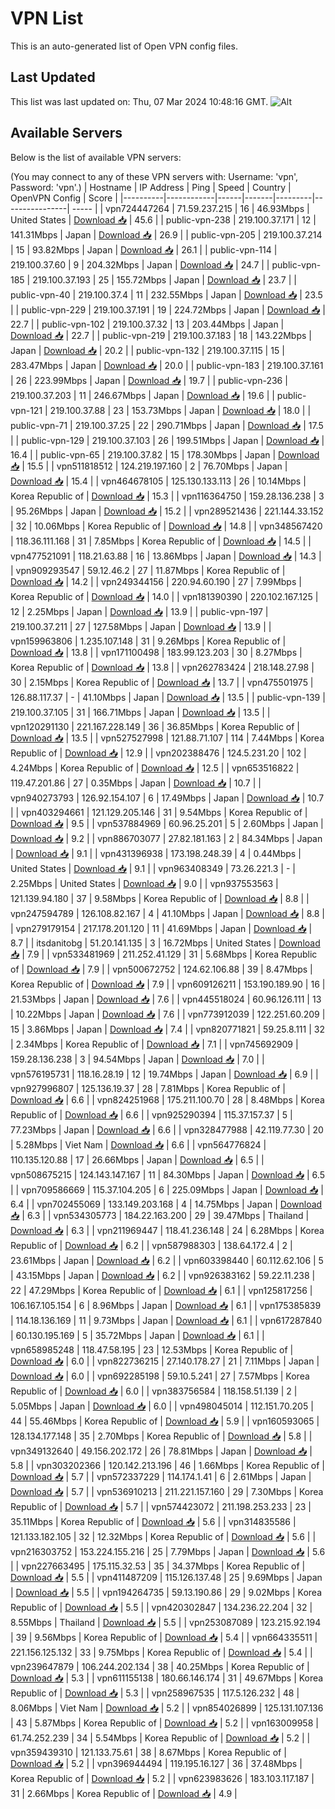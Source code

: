 # VPN List

This is an auto-generated list of Open VPN config files.

## Last Updated

This list was last updated on: Thu, 07 Mar 2024 10:48:16 GMT.
![Alt](https://repobeats.axiom.co/api/embed/186b98318ef1479477931607c1ad7d823f12451f.svg "Repobeats analytics image")

## Available Servers

Below is the list of available VPN servers:

(You may connect to any of these VPN servers with: Username: 'vpn', Password: 'vpn'.)
| Hostname | IP Address | Ping | Speed | Country | OpenVPN Config | Score |
|----------|------------|------|-------|---------|----------------| ----- |
| vpn724447264 | 71.59.237.215 | 16 | 46.93Mbps | United States | [Download 📥](./configs/server_0_US.ovpn) | 45.6 |
| public-vpn-238 | 219.100.37.171 | 12 | 141.31Mbps | Japan | [Download 📥](./configs/server_1_JP.ovpn) | 26.9 |
| public-vpn-205 | 219.100.37.214 | 15 | 93.82Mbps | Japan | [Download 📥](./configs/server_2_JP.ovpn) | 26.1 |
| public-vpn-114 | 219.100.37.60 | 9 | 204.32Mbps | Japan | [Download 📥](./configs/server_3_JP.ovpn) | 24.7 |
| public-vpn-185 | 219.100.37.193 | 25 | 155.72Mbps | Japan | [Download 📥](./configs/server_4_JP.ovpn) | 23.7 |
| public-vpn-40 | 219.100.37.4 | 11 | 232.55Mbps | Japan | [Download 📥](./configs/server_5_JP.ovpn) | 23.5 |
| public-vpn-229 | 219.100.37.191 | 19 | 224.72Mbps | Japan | [Download 📥](./configs/server_6_JP.ovpn) | 22.7 |
| public-vpn-102 | 219.100.37.32 | 13 | 203.44Mbps | Japan | [Download 📥](./configs/server_7_JP.ovpn) | 22.7 |
| public-vpn-219 | 219.100.37.183 | 18 | 143.22Mbps | Japan | [Download 📥](./configs/server_8_JP.ovpn) | 20.2 |
| public-vpn-132 | 219.100.37.115 | 15 | 283.47Mbps | Japan | [Download 📥](./configs/server_9_JP.ovpn) | 20.0 |
| public-vpn-183 | 219.100.37.161 | 26 | 223.99Mbps | Japan | [Download 📥](./configs/server_10_JP.ovpn) | 19.7 |
| public-vpn-236 | 219.100.37.203 | 11 | 246.67Mbps | Japan | [Download 📥](./configs/server_11_JP.ovpn) | 19.6 |
| public-vpn-121 | 219.100.37.88 | 23 | 153.73Mbps | Japan | [Download 📥](./configs/server_12_JP.ovpn) | 18.0 |
| public-vpn-71 | 219.100.37.25 | 22 | 290.71Mbps | Japan | [Download 📥](./configs/server_13_JP.ovpn) | 17.5 |
| public-vpn-129 | 219.100.37.103 | 26 | 199.51Mbps | Japan | [Download 📥](./configs/server_14_JP.ovpn) | 16.4 |
| public-vpn-65 | 219.100.37.82 | 15 | 178.30Mbps | Japan | [Download 📥](./configs/server_15_JP.ovpn) | 15.5 |
| vpn511818512 | 124.219.197.160 | 2 | 76.70Mbps | Japan | [Download 📥](./configs/server_16_JP.ovpn) | 15.4 |
| vpn464678105 | 125.130.133.113 | 26 | 10.14Mbps | Korea Republic of | [Download 📥](./configs/server_17_KR.ovpn) | 15.3 |
| vpn116364750 | 159.28.136.238 | 3 | 95.26Mbps | Japan | [Download 📥](./configs/server_18_JP.ovpn) | 15.2 |
| vpn289521436 | 221.144.33.152 | 32 | 10.06Mbps | Korea Republic of | [Download 📥](./configs/server_19_KR.ovpn) | 14.8 |
| vpn348567420 | 118.36.111.168 | 31 | 7.85Mbps | Korea Republic of | [Download 📥](./configs/server_20_KR.ovpn) | 14.5 |
| vpn477521091 | 118.21.63.88 | 16 | 13.86Mbps | Japan | [Download 📥](./configs/server_21_JP.ovpn) | 14.3 |
| vpn909293547 | 59.12.46.2 | 27 | 11.87Mbps | Korea Republic of | [Download 📥](./configs/server_22_KR.ovpn) | 14.2 |
| vpn249344156 | 220.94.60.190 | 27 | 7.99Mbps | Korea Republic of | [Download 📥](./configs/server_23_KR.ovpn) | 14.0 |
| vpn181390390 | 220.102.167.125 | 12 | 2.25Mbps | Japan | [Download 📥](./configs/server_24_JP.ovpn) | 13.9 |
| public-vpn-197 | 219.100.37.211 | 27 | 127.58Mbps | Japan | [Download 📥](./configs/server_25_JP.ovpn) | 13.9 |
| vpn159963806 | 1.235.107.148 | 31 | 9.26Mbps | Korea Republic of | [Download 📥](./configs/server_26_KR.ovpn) | 13.8 |
| vpn171100498 | 183.99.123.203 | 30 | 8.27Mbps | Korea Republic of | [Download 📥](./configs/server_27_KR.ovpn) | 13.8 |
| vpn262783424 | 218.148.27.98 | 30 | 2.15Mbps | Korea Republic of | [Download 📥](./configs/server_28_KR.ovpn) | 13.7 |
| vpn475501975 | 126.88.117.37 | - | 41.10Mbps | Japan | [Download 📥](./configs/server_29_JP.ovpn) | 13.5 |
| public-vpn-139 | 219.100.37.105 | 31 | 166.71Mbps | Japan | [Download 📥](./configs/server_30_JP.ovpn) | 13.5 |
| vpn120291130 | 221.167.228.149 | 36 | 36.85Mbps | Korea Republic of | [Download 📥](./configs/server_31_KR.ovpn) | 13.5 |
| vpn527527998 | 121.88.71.107 | 114 | 7.44Mbps | Korea Republic of | [Download 📥](./configs/server_32_KR.ovpn) | 12.9 |
| vpn202388476 | 124.5.231.20 | 102 | 4.24Mbps | Korea Republic of | [Download 📥](./configs/server_33_KR.ovpn) | 12.5 |
| vpn653516822 | 119.47.201.86 | 27 | 0.35Mbps | Japan | [Download 📥](./configs/server_34_JP.ovpn) | 10.7 |
| vpn940273793 | 126.92.154.107 | 6 | 17.49Mbps | Japan | [Download 📥](./configs/server_35_JP.ovpn) | 10.7 |
| vpn403294661 | 121.129.205.146 | 31 | 9.54Mbps | Korea Republic of | [Download 📥](./configs/server_36_KR.ovpn) | 9.5 |
| vpn537884969 | 60.96.25.201 | 5 | 2.60Mbps | Japan | [Download 📥](./configs/server_37_JP.ovpn) | 9.2 |
| vpn886703077 | 27.82.181.163 | 2 | 84.34Mbps | Japan | [Download 📥](./configs/server_38_JP.ovpn) | 9.1 |
| vpn431396938 | 173.198.248.39 | 4 | 0.44Mbps | United States | [Download 📥](./configs/server_39_US.ovpn) | 9.1 |
| vpn963408349 | 73.26.221.3 | - | 2.25Mbps | United States | [Download 📥](./configs/server_40_US.ovpn) | 9.0 |
| vpn937553563 | 121.139.94.180 | 37 | 9.58Mbps | Korea Republic of | [Download 📥](./configs/server_41_KR.ovpn) | 8.8 |
| vpn247594789 | 126.108.82.167 | 4 | 41.10Mbps | Japan | [Download 📥](./configs/server_42_JP.ovpn) | 8.8 |
| vpn279179154 | 217.178.201.120 | 11 | 41.69Mbps | Japan | [Download 📥](./configs/server_43_JP.ovpn) | 8.7 |
| itsdanitobg | 51.20.141.135 | 3 | 16.72Mbps | United States | [Download 📥](./configs/server_44_US.ovpn) | 7.9 |
| vpn533481969 | 211.252.41.129 | 31 | 5.68Mbps | Korea Republic of | [Download 📥](./configs/server_45_KR.ovpn) | 7.9 |
| vpn500672752 | 124.62.106.88 | 39 | 8.47Mbps | Korea Republic of | [Download 📥](./configs/server_46_KR.ovpn) | 7.9 |
| vpn609126211 | 153.190.189.90 | 16 | 21.53Mbps | Japan | [Download 📥](./configs/server_47_JP.ovpn) | 7.6 |
| vpn445518024 | 60.96.126.111 | 13 | 10.22Mbps | Japan | [Download 📥](./configs/server_48_JP.ovpn) | 7.6 |
| vpn773912039 | 122.251.60.209 | 15 | 3.86Mbps | Japan | [Download 📥](./configs/server_49_JP.ovpn) | 7.4 |
| vpn820771821 | 59.25.8.111 | 32 | 2.34Mbps | Korea Republic of | [Download 📥](./configs/server_50_KR.ovpn) | 7.1 |
| vpn745692909 | 159.28.136.238 | 3 | 94.54Mbps | Japan | [Download 📥](./configs/server_51_JP.ovpn) | 7.0 |
| vpn576195731 | 118.16.28.19 | 12 | 19.74Mbps | Japan | [Download 📥](./configs/server_52_JP.ovpn) | 6.9 |
| vpn927996807 | 125.136.19.37 | 28 | 7.81Mbps | Korea Republic of | [Download 📥](./configs/server_53_KR.ovpn) | 6.6 |
| vpn824251968 | 175.211.100.70 | 28 | 8.48Mbps | Korea Republic of | [Download 📥](./configs/server_54_KR.ovpn) | 6.6 |
| vpn925290394 | 115.37.157.37 | 5 | 77.23Mbps | Japan | [Download 📥](./configs/server_55_JP.ovpn) | 6.6 |
| vpn328477988 | 42.119.77.30 | 20 | 5.28Mbps | Viet Nam | [Download 📥](./configs/server_56_VN.ovpn) | 6.6 |
| vpn564776824 | 110.135.120.88 | 17 | 26.66Mbps | Japan | [Download 📥](./configs/server_57_JP.ovpn) | 6.5 |
| vpn508675215 | 124.143.147.167 | 11 | 84.30Mbps | Japan | [Download 📥](./configs/server_58_JP.ovpn) | 6.5 |
| vpn709586669 | 115.37.104.205 | 6 | 225.09Mbps | Japan | [Download 📥](./configs/server_59_JP.ovpn) | 6.4 |
| vpn702455069 | 133.149.203.168 | 4 | 14.75Mbps | Japan | [Download 📥](./configs/server_60_JP.ovpn) | 6.3 |
| vpn534305773 | 184.22.163.200 | 29 | 39.47Mbps | Thailand | [Download 📥](./configs/server_61_TH.ovpn) | 6.3 |
| vpn211969447 | 118.41.236.148 | 24 | 6.28Mbps | Korea Republic of | [Download 📥](./configs/server_62_KR.ovpn) | 6.2 |
| vpn587988303 | 138.64.172.4 | 2 | 23.61Mbps | Japan | [Download 📥](./configs/server_63_JP.ovpn) | 6.2 |
| vpn603398440 | 60.112.62.106 | 5 | 43.15Mbps | Japan | [Download 📥](./configs/server_64_JP.ovpn) | 6.2 |
| vpn926383162 | 59.22.11.238 | 22 | 47.29Mbps | Korea Republic of | [Download 📥](./configs/server_65_KR.ovpn) | 6.1 |
| vpn125817256 | 106.167.105.154 | 6 | 8.96Mbps | Japan | [Download 📥](./configs/server_66_JP.ovpn) | 6.1 |
| vpn175385839 | 114.18.136.169 | 11 | 9.73Mbps | Japan | [Download 📥](./configs/server_67_JP.ovpn) | 6.1 |
| vpn617287840 | 60.130.195.169 | 5 | 35.72Mbps | Japan | [Download 📥](./configs/server_68_JP.ovpn) | 6.1 |
| vpn658985248 | 118.47.58.195 | 23 | 12.53Mbps | Korea Republic of | [Download 📥](./configs/server_69_KR.ovpn) | 6.0 |
| vpn822736215 | 27.140.178.27 | 21 | 7.11Mbps | Japan | [Download 📥](./configs/server_70_JP.ovpn) | 6.0 |
| vpn692285198 | 59.10.5.241 | 27 | 7.57Mbps | Korea Republic of | [Download 📥](./configs/server_71_KR.ovpn) | 6.0 |
| vpn383756584 | 118.158.51.139 | 2 | 5.05Mbps | Japan | [Download 📥](./configs/server_72_JP.ovpn) | 6.0 |
| vpn498045014 | 112.151.70.205 | 44 | 55.46Mbps | Korea Republic of | [Download 📥](./configs/server_73_KR.ovpn) | 5.9 |
| vpn160593065 | 128.134.177.148 | 35 | 2.70Mbps | Korea Republic of | [Download 📥](./configs/server_74_KR.ovpn) | 5.8 |
| vpn349132640 | 49.156.202.172 | 26 | 78.81Mbps | Japan | [Download 📥](./configs/server_75_JP.ovpn) | 5.8 |
| vpn303202366 | 120.142.213.196 | 46 | 1.66Mbps | Korea Republic of | [Download 📥](./configs/server_76_KR.ovpn) | 5.7 |
| vpn572337229 | 114.174.1.41 | 6 | 2.61Mbps | Japan | [Download 📥](./configs/server_77_JP.ovpn) | 5.7 |
| vpn536910213 | 211.221.157.160 | 29 | 7.30Mbps | Korea Republic of | [Download 📥](./configs/server_78_KR.ovpn) | 5.7 |
| vpn574423072 | 211.198.253.233 | 23 | 35.11Mbps | Korea Republic of | [Download 📥](./configs/server_79_KR.ovpn) | 5.6 |
| vpn314835586 | 121.133.182.105 | 32 | 12.32Mbps | Korea Republic of | [Download 📥](./configs/server_80_KR.ovpn) | 5.6 |
| vpn216303752 | 153.224.155.216 | 25 | 7.79Mbps | Japan | [Download 📥](./configs/server_81_JP.ovpn) | 5.6 |
| vpn227663495 | 175.115.32.53 | 35 | 34.37Mbps | Korea Republic of | [Download 📥](./configs/server_82_KR.ovpn) | 5.5 |
| vpn411487209 | 115.126.137.48 | 25 | 9.69Mbps | Japan | [Download 📥](./configs/server_83_JP.ovpn) | 5.5 |
| vpn194264735 | 59.13.190.86 | 29 | 9.02Mbps | Korea Republic of | [Download 📥](./configs/server_84_KR.ovpn) | 5.5 |
| vpn420302847 | 134.236.22.204 | 32 | 8.55Mbps | Thailand | [Download 📥](./configs/server_85_TH.ovpn) | 5.5 |
| vpn253087089 | 123.215.92.194 | 39 | 9.56Mbps | Korea Republic of | [Download 📥](./configs/server_86_KR.ovpn) | 5.4 |
| vpn664335511 | 221.156.125.132 | 33 | 9.75Mbps | Korea Republic of | [Download 📥](./configs/server_87_KR.ovpn) | 5.4 |
| vpn239647879 | 106.244.202.134 | 38 | 40.25Mbps | Korea Republic of | [Download 📥](./configs/server_88_KR.ovpn) | 5.3 |
| vpn611155138 | 180.66.146.174 | 31 | 49.67Mbps | Korea Republic of | [Download 📥](./configs/server_89_KR.ovpn) | 5.3 |
| vpn258967535 | 117.5.126.232 | 48 | 8.06Mbps | Viet Nam | [Download 📥](./configs/server_90_VN.ovpn) | 5.2 |
| vpn854026899 | 125.131.107.136 | 43 | 5.87Mbps | Korea Republic of | [Download 📥](./configs/server_91_KR.ovpn) | 5.2 |
| vpn163009958 | 61.74.252.239 | 34 | 5.54Mbps | Korea Republic of | [Download 📥](./configs/server_92_KR.ovpn) | 5.2 |
| vpn359439310 | 121.133.75.61 | 38 | 8.67Mbps | Korea Republic of | [Download 📥](./configs/server_93_KR.ovpn) | 5.2 |
| vpn396944494 | 119.195.16.127 | 36 | 37.48Mbps | Korea Republic of | [Download 📥](./configs/server_94_KR.ovpn) | 5.2 |
| vpn623983626 | 183.103.117.187 | 31 | 2.66Mbps | Korea Republic of | [Download 📥](./configs/server_95_KR.ovpn) | 4.9 |
